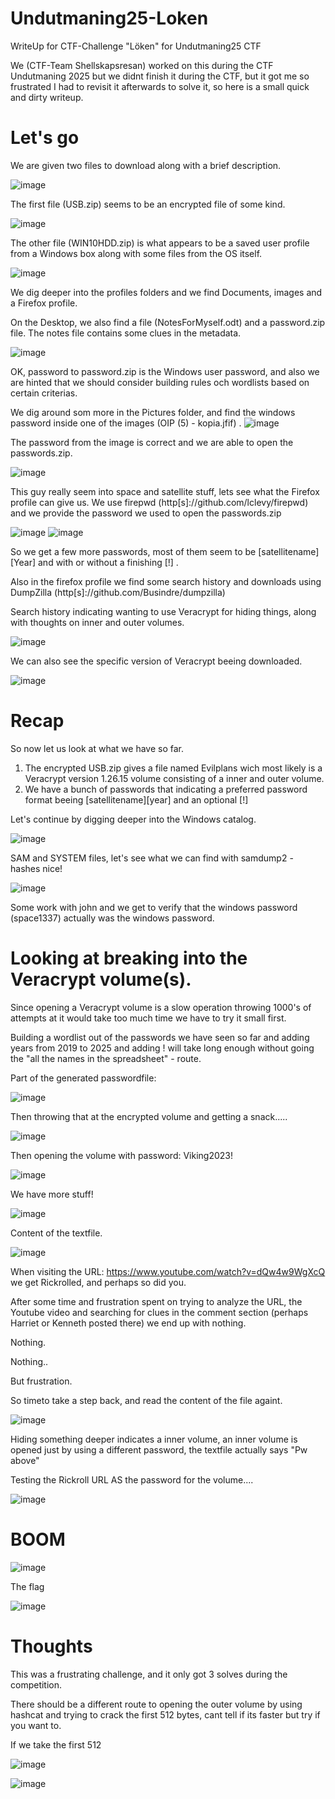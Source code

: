 # Undutmaning25-Loken
WriteUp for CTF-Challenge "Löken" for Undutmaning25 CTF

We (CTF-Team Shellskapsresan) worked on this during the CTF Undutmaning 2025 but we didnt finish it during the CTF, but it got me so frustrated I had to revisit it afterwards to solve it, so here is a small quick and dirty writeup.

# Let's go
We are given two files to download along with a brief description.

![image](https://github.com/user-attachments/assets/7b4ffbe7-e032-4475-8a35-cc8588716833)

The first file (USB.zip) seems to be an encrypted file of some kind.

![image](https://github.com/user-attachments/assets/bdd058b7-3982-47ab-8003-c46a944cd169)

The other file (WIN10HDD.zip) is what appears to be a saved user profile from a Windows box along with some files from the OS itself.

![image](https://github.com/user-attachments/assets/1756f3c3-6dd3-4ffd-ab63-9b8137b765db)

We dig deeper into the profiles folders and we find Documents, images and a Firefox profile.

On the Desktop, we also find a file (NotesForMyself.odt) and a password.zip file.
The notes file contains some clues in the metadata.

![image](https://github.com/user-attachments/assets/20aafb98-96ba-4399-8071-69b476f3d685)

OK, password to password.zip is the Windows user password, and also we are hinted that we should consider building rules och wordlists based on certain criterias.

We dig around som more in the Pictures folder, and find the windows password inside one of the images (OIP (5) - kopia.jfif)
.
![image](https://github.com/user-attachments/assets/d4cb52a5-9630-4005-8807-d360770abd67)

The password from the image is correct and we are able to open the passwords.zip.

![image](https://github.com/user-attachments/assets/37450028-0b1a-4bd1-909f-4410376caba4)

This guy really seem into space and satellite stuff, lets see what the Firefox profile can give us.
We use firepwd (http[s]://github.com/lclevy/firepwd) and we provide the password we used to open the passwords.zip

![image](https://github.com/user-attachments/assets/865ea073-e307-47f7-87e9-10d58d50e572)
![image](https://github.com/user-attachments/assets/aad0ab6e-2c3a-4aa7-956b-f358d3eecc5e)

So we get a few more passwords, most of them seem to be [satellitename][Year] and with or without a finishing [!] .

Also in the firefox profile we find some search history and downloads using DumpZilla (http[s]://github.com/Busindre/dumpzilla)

Search history indicating wanting to use Veracrypt for hiding things, along with thoughts on inner and outer volumes.

![image](https://github.com/user-attachments/assets/8359e6b3-96b4-4de1-9bc7-cb0277808fa4)

We can also see the specific version of Veracrypt beeing downloaded.

![image](https://github.com/user-attachments/assets/c547c960-7504-4e5f-860a-e6db635cf3e7)

# Recap
So now let us look at what we have so far.
1. The encrypted USB.zip gives a file named Evilplans wich most likely is a Veracrypt 
version 1.26.15 volume consisting of a inner and outer volume.
2. We have a bunch of passwords that indicating a preferred password format beeing [satellitename][year] and an optional [!]

Let's continue by digging deeper into the Windows catalog.

![image](https://github.com/user-attachments/assets/dfc4a621-4e76-4beb-9990-057fbff12486)

SAM and SYSTEM files, let's see what we can find with samdump2 - hashes nice!

![image](https://github.com/user-attachments/assets/a602ab67-59b2-4b62-a356-6a735a13ec28)

Some work with john and we get to verify that the windows password (space1337) actually was the windows password.

# Looking at breaking into the Veracrypt volume(s).

Since opening a Veracrypt volume is a slow operation throwing 1000's of attempts at it would take too much time we have to try it small first.

Building a wordlist out of the passwords we have seen so far and adding years from 2019 to 2025 and adding ! will take long enough without going the "all the names in the spreadsheet" - route.

Part of the generated passwordfile:

![image](https://github.com/user-attachments/assets/977a1535-59fb-4629-800a-5f3ff9d78059)

Then throwing that at the encrypted volume and getting a snack..... 

![image](https://github.com/user-attachments/assets/82f5c6c6-459d-4403-92c1-de40eaf5ca39)

Then opening the volume with password: Viking2023!

![image](https://github.com/user-attachments/assets/507deca6-8859-4637-840d-793dc300a3c1)

We have more stuff!

![image](https://github.com/user-attachments/assets/fa9684a3-c72d-45ff-b6b4-24a30c5fabfe)

Content of the textfile.

![image](https://github.com/user-attachments/assets/f5f116b1-c0d4-49c4-82e1-e247a1841200)

When visiting the URL: https://www.youtube.com/watch?v=dQw4w9WgXcQ we get Rickrolled, and perhaps so did you.

After some time and frustration spent on trying to analyze the URL, the Youtube video and searching for clues in the comment section (perhaps Harriet or Kenneth posted there) we end up with nothing.

Nothing.

Nothing..

But frustration.

So timeto take a step back, and read the content of the file againt.

![image](https://github.com/user-attachments/assets/f5f116b1-c0d4-49c4-82e1-e247a1841200)

Hiding something deeper indicates a inner volume, an inner volume is opened just by using a different password, the textfile actually says "Pw above"

Testing the Rickroll URL AS the password for the volume....

![image](https://github.com/user-attachments/assets/7d5edee1-197c-4730-8a48-7430ab47bc11)

# BOOM

![image](https://github.com/user-attachments/assets/2c72f1f3-b4c7-4277-932c-e92e0f8001f8)

The flag

![image](https://github.com/user-attachments/assets/383cf9bc-a78e-4a6d-b89d-aed63a026c9f)


# Thoughts

This was a frustrating challenge, and it only got 3 solves during the competition.

There should be a different route to opening the outer volume by using hashcat and trying to crack the first 512 bytes, cant tell if its faster but try if you want to.



If we take the first 512 

![image](https://github.com/user-attachments/assets/dce54060-710f-4063-9bc1-a543494bef70)


![image](https://github.com/user-attachments/assets/3fb1e2d6-0b2c-45dc-98f2-971bf1292901)


